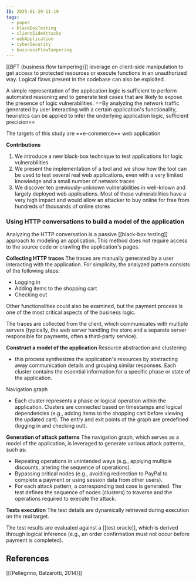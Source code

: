 ```yaml
---
ID: 2025-01-29-11:19
tags:
  - paper
  - blackBoxTesting
  - clientSideAttacks
  - webApplication
  - cyberSecurity
  - businessFlowTampering
---
```

[[BFT (business flow tampering)]] leverage on client-side manipulation to get access to protected resources or execute functions in an unauthorized way. Logical flaws present in the codebase can also be exploited.

A simple representation of the application logic is sufficient to perform automated reasoning and to generate test cases that are likely to expose the presence of logic vulnerabilities. ==By analyzing the network traffic generated by user interacting with a certain application's functionality, heuristics can be applied to infer the underlying application logic, sufficient precision==

The targets of this study are ==e-commerce== web application

**Contributions**

1) We introduce a new black-box technique to test applications for logic vulnerabilities
2) We present the implementation of a tool and we show how the tool can be used to test several real web applications, even with a very limited knowledge and a small number of network traces
3) We discover ten previously-unknown vulnerabilities in well-known and largely deployed web applications. Most of these vulnerabilities have a very high impact and would allow an attacker to buy online for free from hundreds of thousands of online stores

### Using HTTP conversations to build a model of the application

Analyzing the HTTP conversation is a passive [[black-box testing]] approach to modeling an application. This method does not require access to the source code or crawling the application's pages.

**Collecting HTTP traces**
The traces are manually generated by a user interacting with the application. For simplicity, the analyzed pattern consists of the following steps:
- Logging in
- Adding items to the shopping cart
- Checking out

Other functionalities could also be examined, but the payment process is one of the most critical aspects of the business logic.

The traces are collected from the client, which communicates with multiple servers (typically, the web server handling the store and a separate server responsible for payments, often a third-party service).

**Construct a model of the application**
Resource abstraction and clustering:
- this process synthesizes the application's resources by abstracting away communication details and grouping similar responses. Each cluster contains the essential information for a specific phase or state of the application.

Navigation graph
- Each cluster represents a phase or logical operation within the application. Clusters are connected based on timestamps and logical dependencies (e.g., adding items to the shopping cart before viewing the updated cart). The entry and exit points of the graph are predefined (logging in and checking out).

**Generation of attack patterns**
The navigation graph, which serves as a model of the application, is leveraged to generate various attack patterns, such as:
- Repeating operations in unintended ways (e.g., applying multiple discounts, altering the sequence of operations).
- Bypassing critical nodes (e.g., avoiding redirection to PayPal to complete a payment or using session data from other users).
- For each attack pattern, a corresponding test case is generated. The test defines the sequence of nodes (clusters) to traverse and the operations required to execute the attack.

**Tests execution**
The test details are dynamically retrieved during execution on the real target.

The test results are evaluated against a [[test oracle]], which is derived through logical inference (e.g., an order confirmation must not occur before payment is completed).

## References
[[(Pellegrino, Balzarotti, 2014)]]
